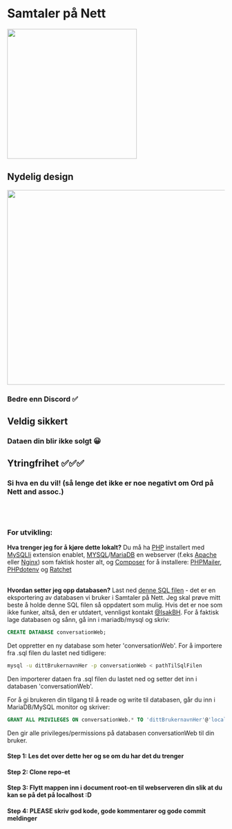
# Samtaler på Nett
<img src="https://github.com/user-attachments/assets/ce1fb91e-5326-441f-ad19-29a8d6192546" width="300" height="300">

## Nydelig design

<img src="https://github.com/user-attachments/assets/527c6362-8ad5-40d2-9b1b-11c3fd0b15a2" width="800" height="450">

### Bedre enn Discord ✅

## Veldig sikkert
### Dataen din blir ikke solgt 😀
<!--(her skal det være et bilde av et eller annet... sikkert noe som det i Ord på Nett readme-en, for eksempel den låsen)-->

## Ytringfrihet ✅✅✅
### Si hva en du vil! (så lenge det ikke er noe negativt om Ord på Nett and assoc.)
<!--(her skal det være et bilde av en mann som snakker eller noe, idk)-->

<br> <br>

### For utvikling:
**Hva trenger jeg for å kjøre dette lokalt?**
Du må ha [PHP](https://www.php.net) installert med [MySQLIi](https://www.php.net/manual/en/mysqli.installation.php) extension enablet, [MYSQL](https://www.mysql.com/)/[MariaDB](https://mariadb.org/) en webserver (f.eks [Apache](https://httpd.apache.org/) eller [Nginx](https://nginx.org)) som faktisk hoster alt, og [Composer](https://getcomposer.org) for å installere: [PHPMailer](https://github.com/PHPMailer/PHPMailer), [PHPdotenv](https://github.com/vlucas/phpdotenv) og [Ratchet](https://github.com/ratchetphp/Ratchet)
<br> <br>

**Hvordan setter jeg opp databasen?** Last ned [denne SQL filen](https://github.com/IsakBH/isakbh/blob/main/assets/samtalerpanettutvikling.sql) - det er en eksportering av databasen vi bruker i Samtaler på Nett. Jeg skal prøve mitt beste å holde denne SQL filen så oppdatert som mulig. Hvis det er noe som ikke funker, altså, den er utdatert, vennligst kontakt [@IsakBH](https://www.github.com/IsakBH). For å faktisk lage databasen og sånn, gå inn i mariadb/mysql og skriv:
```sql
CREATE DATABASE conversationWeb;
```
Det oppretter en ny database som heter 'conversationWeb'.
For å importere fra .sql filen du lastet ned tidligere:
```bash
mysql -u dittBrukernavnHer -p conversationWeb < pathTilSqlFilen
```
Den importerer dataen fra .sql filen du lastet ned og setter det inn i databasen 'conversationWeb'.

For å gi brukeren din tilgang til å reade og write til databasen, går du inn i MariaDB/MySQL monitor og skriver:
```sql
GRANT ALL PRIVILEGES ON conversationWeb.* TO 'dittBrukernavnHer'@'localhost';
```
Den gir alle privileges/permissions på databasen conversationWeb til din bruker.
<br>

#### Step 1: Les det over dette her og se om du har det du trenger
#### Step 2: Clone repo-et
#### Step 3: Flytt mappen inn i document root-en til webserveren din slik at du kan se på det på localhost :D
#### Step 4: PLEASE skriv god kode, gode kommentarer og gode commit meldinger
